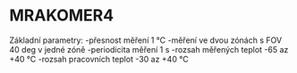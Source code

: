 # MRAKOMER4
Základní parametry:
-přesnost měření 1 °C
-měření ve dvou zónách s FOV 40 deg v jedné zóně
-periodicita měření 1 s
-rozsah měřených teplot -65 az +40 °C
-rozsah pracovních teplot -30 az +40 °C
